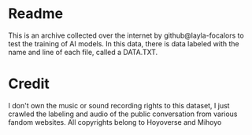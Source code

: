 # Readme
This is an archive collected over the internet by github@layla-focalors to test the training of AI models. In this data, there is data labeled with the name and line of each file, called a DATA.TXT.

# Credit
I don't own the music or sound recording rights to this dataset, I just crawled the labeling and audio of the public conversation from various fandom websites. All copyrights belong to Hoyoverse and Mihoyo
